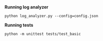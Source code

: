 **Running log analyzer**

`python log_analyzer.py --config=config.json`

**Running tests**

`python -m unittest tests/test_basic`